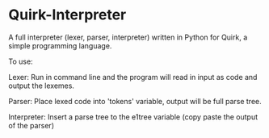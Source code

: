 # Quirk-Interpreter

A full interpreter (lexer, parser, interpreter) written in Python for Quirk, a simple programming language.

To use:

Lexer: 
Run in command line and the program will read in input as code and output the lexemes.

Parser:
Place lexed code into 'tokens' variable, output will be full parse tree.

Interpreter:
Insert a parse tree to the e1tree variable (copy paste the output of the parser)
